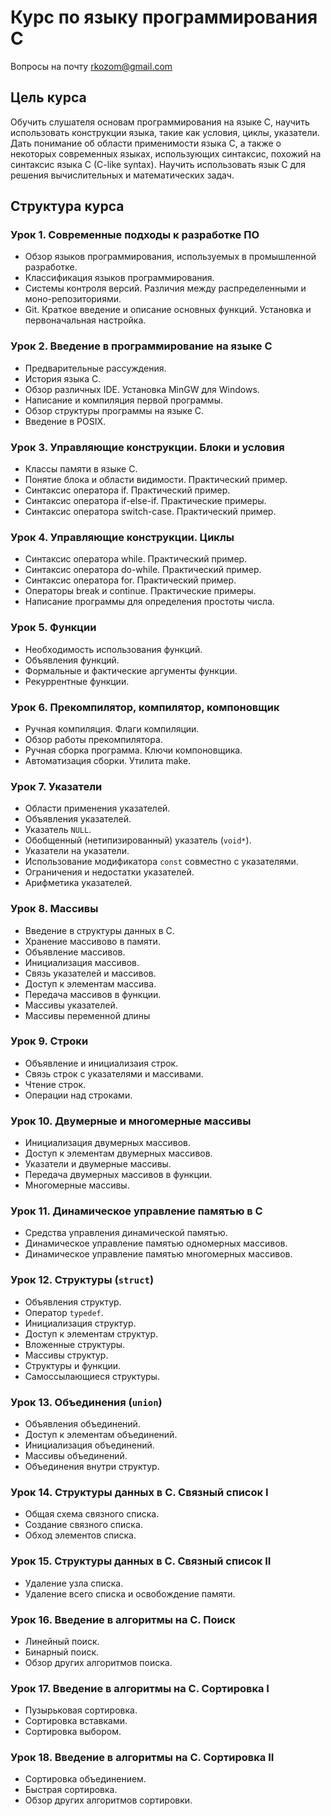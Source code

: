 # Курс по языку программирования C

Вопросы на почту rkozom@gmail.com

## Цель курса
Обучить слушателя основам программирования на языке C, научить использовать конструкции языка, такие как условия, циклы, указатели. Дать понимание об области применимости языка C, а также о некоторых современных языках, использующих синтаксис, похожий на синтаксис языка C (C-like syntax). Научить использовать язык C для решения вычислительных и математических задач.

## Структура курса
### Урок 1. Современные подходы к разработке ПО
- Обзор языков программирования, используемых в промышленной разработке.
- Классификация языков программирования.
- Системы контроля версий. Различия между распределенными и моно-репозиториями.
- Git. Краткое введение и описание основных функций. Установка и первоначальная настройка.

### Урок 2. Введение в программирование на языке C
- Предварительные рассуждения.
- История языка C.
- Обзор различных IDE. Установка MinGW для Windows. 
- Написание и компиляция первой программы.
- Обзор структуры программы на языке C.
- Введение в POSIX.

### Урок 3. Управляющие конструкции. Блоки и условия
- Классы памяти в языке C.
- Понятие блока и области видимости. Практический пример.
- Синтаксис оператора if. Практический пример.
- Синтаксис оператора if-else-if. Практические примеры.
- Синтаксис оператора switch-case. Практический пример.

### Урок 4. Управляющие конструкции. Циклы
- Синтаксис оператора while. Практический пример.
- Синтаксис оператора do-while. Практический пример.
- Синтаксис оператора for. Практический пример.
- Операторы break и continue. Практические примеры.
- Написание программы для определения простоты числа.

### Урок 5. Функции
- Необходимость использования функций.
- Объявления функций.
- Формальные и фактические аргументы функции.
- Рекуррентные функции.

### Урок 6. Прекомпилятор, компилятор, компоновщик
- Ручная компиляция. Флаги компиляции.
- Обзор работы прекомпилятора.
- Ручная сборка программа. Ключи компоновщика.
- Автоматизация сборки. Утилита make.

### Урок 7. Указатели
- Области применения указателей.
- Объявления указателей.
- Указатель `NULL`.
- Обобщенный  (нетипизированный) указатель (`void*`).
- Указатели на указатели.
- Использование модификатора `const` совместно с указателями.
- Ограничения и недостатки указателей.
- Арифметика указателей.

### Урок 8. Массивы
- Введение в структуры данных в C.
- Хранение массивово в памяти.
- Объявление массивов.
- Инициализация массивов.
- Связь указателей и массивов.
- Доступ к элементам массива.
- Передача массивов в функции.
- Массивы указателей.
- Массивы переменной длины

### Урок 9. Строки
- Объявление и инициализаия строк.
- Связь строк с указателями и массивами.
- Чтение строк.
- Операции над строками.

### Урок 10. Двумерные и многомерные массивы
- Инициализация двумерных массивов.
- Доступ к элементам двумерных массивов.
- Указатели и двумерные массивы.
- Передача двумерных массивов в функции.
- Многомерные массивы.

### Урок 11. Динамическое управление памятью в C
- Средства управления динамической памятью.
- Динамическое управление памятью одномерных массивов.
- Динамическое управление памятью многомерных массивов.

### Урок 12. Структуры (`struct`)
- Объявления структур.
- Оператор `typedef`.
- Инициализация структур.
- Доступ к элементам структур.
- Вложенные структуры.
- Массивы структур.
- Структуры и функции.
- Самоссылающиеся структуры.

### Урок 13. Объединения (`union`)
- Объявления объединений.
- Доступ к элементам объединений.
- Инициализация объединений.
- Массивы объединений.
- Объединения внутри структур.

### Урок 14. Структуры данных в C. Связный список I
- Общая схема связного списка.
- Создание связного списка.
- Обход элементов списка.

### Урок 15. Структуры данных в C. Связный список II
- Удаление узла списка.
- Удаление всего списка и освобождение памяти.

### Урок 16. Введение в алгоритмы на C. Поиск
- Линейный поиск.
- Бинарный поиск.
- Обзор других алгоритмов поиска.

### Урок 17. Введение в алгоритмы на C. Сортировка I
- Пузырьковая сортировка.
- Сортировка вставками.
- Сортировка выбором.

### Урок 18. Введение в алгоритмы на C. Сортировка II
- Сортировка объединением.
- Быстрая сортировка.
- Обзор других алгоритмов сортировки.
